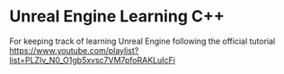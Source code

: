 Unreal Engine Learning C++
====================

For keeping track of learning Unreal Engine following the official tutorial https://www.youtube.com/playlist?list=PLZlv_N0_O1gb5xvsc7VM7pfoRAKLuIcFi

